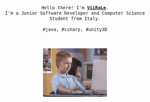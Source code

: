<p align="center">
  <br>
  <br>
  <samp>
    Hello there! I'm <b><a rel="nofollow noopener noreferrer" target="_blank" href="https://ViiRaLe.github.io">ViiRaLe</a></b>.
    <br>
    I'm a Junior Software Developer and Computer Science Student from Italy.
    <br>
    <br>
    #java, #csharp, #unity3D
  </samp>
  <br>
  <br>
  <br>
  <br>
  <img src="https://raw.githubusercontent.com/ViiRaLe/ViiRaLe/master/images/pcyes.gif" width="200"/>
</p>
